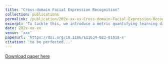 ```yaml
---
title: "Cross-domain Facial Expression Recognition"
collection: publications
permalink: /publication/202x-xx-xx-Cross-domain-Facial-Expression-Recognition_CD-FER
excerpt: 'To tackle this, we introduce a metric quantifying learning difficulty for each category and match label weights to improve model performance on the target domain dataset. Extensive experiments on RAF-DB, FER2013, CK+, JAFFE, SFW2.0, and ExpW show our model's CD-FER performance enhancement, surpassing state-of-the-art methods.'
date: 202x-xx-xx
venue: 'xxx'
paperurl: 'https://doi.org/10.1186/s13634-023-01018-x'
citation: 'to be perfected...'
---
```


[Download paper here](http://15975520159.github.io/files/IntelligentResourceAllocationScheme.pdf)
